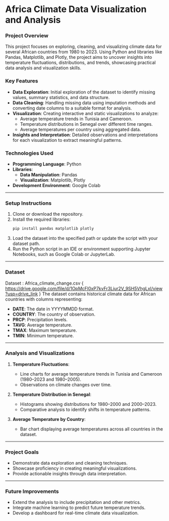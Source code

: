 # **Africa Climate Data Visualization and Analysis**

### **Project Overview**
This project focuses on exploring, cleaning, and visualizing climate data for several African countries from 1980 to 2023. Using Python and libraries like Pandas, Matplotlib, and Plotly, the project aims to uncover insights into temperature fluctuations, distributions, and trends, showcasing practical data analysis and visualization skills.

### **Key Features**
- **Data Exploration**: Initial exploration of the dataset to identify missing values, summary statistics, and data structure.
- **Data Cleaning**: Handling missing data using imputation methods and converting date columns to a suitable format for analysis.
- **Visualization**: Creating interactive and static visualizations to analyze:
  - Average temperature trends in Tunisia and Cameroon.
  - Temperature distributions in Senegal over different time ranges.
  - Average temperatures per country using aggregated data.
- **Insights and Interpretation**: Detailed observations and interpretations for each visualization to extract meaningful patterns.

### **Technologies Used**
- **Programming Language**: Python
- **Libraries**:
  - **Data Manipulation**: Pandas
  - **Visualization**: Matplotlib, Plotly
- **Development Environment**: Google Colab

---

### **Setup Instructions**
1. Clone or download the repository.
2. Install the required libraries:
   ```bash
   pip install pandas matplotlib plotly
   ```
3. Load the dataset into the specified path or update the script with your dataset path.
4. Run the Python script in an IDE or environment supporting Jupyter Notebooks, such as Google Colab or JupyterLab.

---

### **Dataset**
Dataset : Africa_climate_change.csv
{ https://drive.google.com/file/d/1OpMcFl0xP7kvFr3Ljur2V_9SH5VhgLxl/view?usp=drive_link }
The dataset contains historical climate data for African countries with columns representing:
- **DATE**: The date in YYYYMMDD format.
- **COUNTRY**: The country of observation.
- **PRCP**: Precipitation levels.
- **TAVG**: Average temperature.
- **TMAX**: Maximum temperature.
- **TMIN**: Minimum temperature.

---

### **Analysis and Visualizations**
1. **Temperature Fluctuations**:
   - Line charts for average temperature trends in Tunisia and Cameroon (1980–2023 and 1980–2005).
   - Observations on climate changes over time.
   
2. **Temperature Distribution in Senegal**:
   - Histograms showing distributions for 1980–2000 and 2000–2023.
   - Comparative analysis to identify shifts in temperature patterns.

3. **Average Temperature by Country**:
   - Bar chart displaying average temperatures across all countries in the dataset.

---

### **Project Goals**
- Demonstrate data exploration and cleaning techniques.
- Showcase proficiency in creating meaningful visualizations.
- Provide actionable insights through data interpretation.

---

### **Future Improvements**
- Extend the analysis to include precipitation and other metrics.
- Integrate machine learning to predict future temperature trends.
- Develop a dashboard for real-time climate data visualization.

